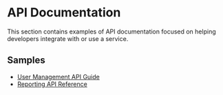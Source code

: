 # API Documentation

This section contains examples of API documentation focused on helping developers integrate
with or use a service.

## Samples

- [User Management API Guide](user-management-api.md)
- [Reporting API Reference](reporting-api.md)
